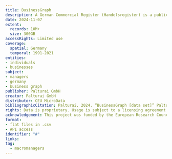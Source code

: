 ```yaml
---
title: BusinessGraph
description: A German Commercial Register (Handelsregister) is a public company register that contains details of all tradespeople and legal entities in the district of the registrar. "[https://en.wikipedia.org/wiki/German_Commercial_Register]". The Palturai GMBH creates a product called BusinessGraph from it. This graph consisting of many millions of active and inactive companies, people and current and historical relationships. 
date: 2024-11-07
extent:
  records: 10M+
  size: 300GB
accessRights: Limited use
coverage: 
  spatial: Germany
  temporal: 1991-2021
entities: 
- individuals
- businesses
subject:
- managers
- germany
- business graph
publisher: Palturai GmbH
creator: Palturai GmbH
distributor: CEU MicroData 
bibliographicCitation: Palturai, 2024. “BusinessGraph [data set]” Palturai GmbH, Hofheim am Taunus, Germany. 
rights: Data is proprietary. Usage is subject to a licensing agreement with Palturai GmbH. Used with permission under agreement dated 2023-11-01.
acknowledgement: This project was funded by the European Research Council (ERC Advanced Grant agreement number 101097789). The views expressed in this research are those of the authors and do not necessary reflect the official view of the European Union or the European Research Council. 
format:
- flat files in .csv
- API access
identifier: "#"
links:
tag:
  - macromanagers
---
```

